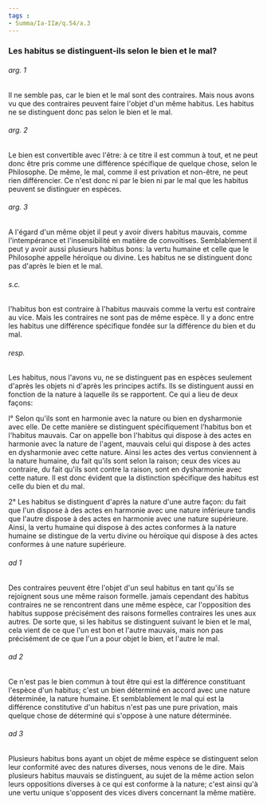 ```yaml
---
tags : 
- Summa/Ia-IIæ/q.54/a.3
---
```


### Les habitus se distinguent-ils selon le bien et le mal?

###### arg. 1
Il ne semble pas, car le bien et le mal sont des contraires. Mais nous avons vu que des contraires peuvent faire l'objet d'un même habitus. Les habitus ne se distinguent donc pas selon le bien et le mal. 

###### arg. 2
Le bien est convertible avec l'être: à ce titre il est commun à tout, et ne peut donc être pris comme une différence spécifique de quelque chose, selon le Philosophe. De même, le mal, comme il est privation et non-être, ne peut rien différencier. Ce n'est donc ni par le bien ni par le mal que les habitus peuvent se distinguer en espèces. 

###### arg. 3
A l'égard d'un même objet il peut y avoir divers habitus mauvais, comme l'intempérance et l'insensibilité en matière de convoitises. Semblablement il peut y avoir aussi plusieurs habitus bons: la vertu humaine et celle que le Philosophe appelle héroïque ou divine. Les habitus ne se distinguent donc pas d'après le bien et le mal. 

###### s.c.
l'habitus bon est contraire à l'habitus mauvais comme la vertu est contraire au vice. Mais les contraires ne sont pas de même espèce. Il y a donc entre les habitus une différence spécifique fondée sur la différence du bien et du mal. 

###### resp.
Les habitus, nous l'avons vu, ne se distinguent pas en espèces seulement d'après les objets ni d'après les principes actifs. Ils se distinguent aussi en fonction de la nature à laquelle ils se rapportent. Ce qui a lieu de deux façons: 

l° Selon qu'ils sont en harmonie avec la nature ou bien en dysharmonie avec elle. De cette manière se distinguent spécifiquement l'habitus bon et l'habitus mauvais. Car on appelle bon l'habitus qui dispose à des actes en harmonie avec la nature de l'agent, mauvais celui qui dispose à des actes en dysharmonie avec cette nature. Ainsi les actes des vertus conviennent à la nature humaine, du fait qu'ils sont selon la raison; ceux des vices au contraire, du fait qu'ils sont contre la raison, sont en dysharmonie avec cette nature. Il est donc évident que la distinction spécifique des habitus est celle du bien et du mal. 

2° Les habitus se distinguent d'après la nature d'une autre façon: du fait que l'un dispose à des actes en harmonie avec une nature inférieure tandis que l'autre dispose à des actes en harmonie avec une nature supérieure. Ainsi, la vertu humaine qui dispose à des actes conformes à la nature humaine se distingue de la vertu divine ou héroïque qui dispose à des actes conformes à une nature supérieure. 

###### ad 1
Des contraires peuvent être l'objet d'un seul habitus en tant qu'ils se rejoignent sous une même raison formelle. jamais cependant des habitus contraires ne se rencontrent dans une même espèce, car l'opposition des habitus suppose précisément des raisons formelles contraires les unes aux autres. De sorte que, si les habitus se distinguent suivant le bien et le mal, cela vient de ce que l'un est bon et l'autre mauvais, mais non pas précisément de ce que l'un a pour objet le bien, et l'autre le mal. 

###### ad 2
Ce n'est pas le bien commun à tout être qui est la différence constituant l'espèce d'un habitus; c'est un bien déterminé en accord avec une nature déterminée, la nature humaine. Et semblablement le mal qui est la différence constitutive d'un habitus n'est pas une pure privation, mais quelque chose de déterminé qui s'oppose à une nature déterminée. 

###### ad 3
Plusieurs habitus bons ayant un objet de même espèce se distinguent selon leur conformité avec des natures diverses, nous venons de le dire. Mais plusieurs habitus mauvais se distinguent, au sujet de la même action selon leurs oppositions diverses à ce qui est conforme à la nature; c'est ainsi qu'à une vertu unique s'opposent des vices divers concernant la même matière. 

